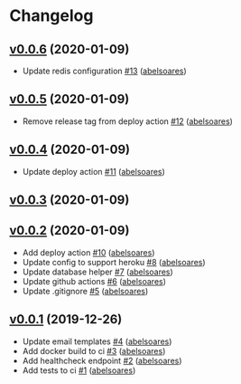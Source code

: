 # Changelog

## [v0.0.6](https://github.com/abelsoares/core-api/releases/tag/v0.0.6) (2020-01-09)
- Update redis configuration [\#13](https://github.com/abelsoares/core-api/pull/13) ([abelsoares](https://github.com/abelsoares))

## [v0.0.5](https://github.com/abelsoares/core-api/releases/tag/v0.0.5) (2020-01-09)
- Remove release tag from deploy action [\#12](https://github.com/abelsoares/core-api/pull/12) ([abelsoares](https://github.com/abelsoares))

## [v0.0.4](https://github.com/abelsoares/core-api/releases/tag/v0.0.4) (2020-01-09)
- Update deploy action [\#11](https://github.com/abelsoares/core-api/pull/11) ([abelsoares](https://github.com/abelsoares))

## [v0.0.3](https://github.com/abelsoares/core-api/releases/tag/v0.0.3) (2020-01-09)

## [v0.0.2](https://github.com/abelsoares/core-api/releases/tag/v0.0.2) (2020-01-09)
- Add deploy action [\#10](https://github.com/abelsoares/core-api/pull/10) ([abelsoares](https://github.com/abelsoares))
- Update config to support heroku [\#8](https://github.com/abelsoares/core-api/pull/8) ([abelsoares](https://github.com/abelsoares))
- Update database helper [\#7](https://github.com/abelsoares/core-api/pull/7) ([abelsoares](https://github.com/abelsoares))
- Update github actions [\#6](https://github.com/abelsoares/core-api/pull/6) ([abelsoares](https://github.com/abelsoares))
- Update .gitignore [\#5](https://github.com/abelsoares/core-api/pull/5) ([abelsoares](https://github.com/abelsoares))

## [v0.0.1](https://github.com/abelsoares/core-api/releases/tag/v0.0.1) (2019-12-26)
- Update email templates [\#4](https://github.com/abelsoares/core-api/pull/4) ([abelsoares](https://github.com/abelsoares))
- Add docker build to ci [\#3](https://github.com/abelsoares/core-api/pull/3) ([abelsoares](https://github.com/abelsoares))
- Add healthcheck endpoint [\#2](https://github.com/abelsoares/core-api/pull/2) ([abelsoares](https://github.com/abelsoares))
- Add tests to ci [\#1](https://github.com/abelsoares/core-api/pull/1) ([abelsoares](https://github.com/abelsoares))
